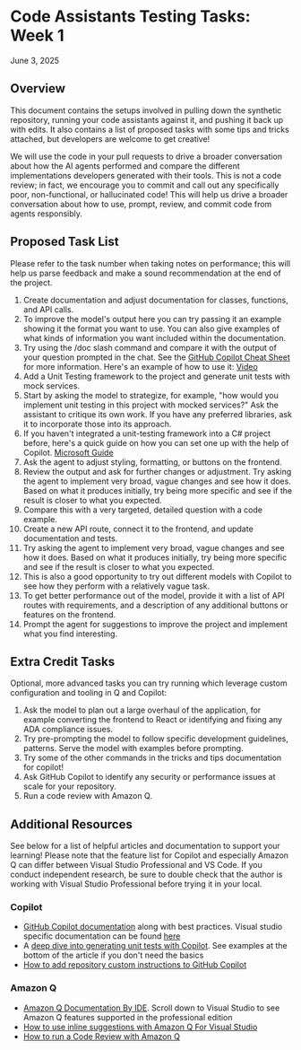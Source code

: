 # Code Assistants Testing Tasks: Week 1

June 3, 2025

## Overview

This document contains the setups involved in pulling down the synthetic repository, running your code assistants against it, and pushing it back up with edits. It also contains a list of proposed tasks with some tips and tricks attached, but developers are welcome to get creative!

We will use the code in your pull requests to drive a broader conversation about how the AI agents performed and compare the different implementations developers generated with their tools. This is not a code review; in fact, we encourage you to commit and call out any specifically poor, non-functional, or hallucinated code! This will help us drive a broader conversation about how to use, prompt, review, and commit code from agents responsibly.

## Proposed Task List

Please refer to the task number when taking notes on performance; this will help us parse feedback and make a sound recommendation at the end of the project.

1. Create documentation and adjust documentation for classes, functions, and API calls.
2. To improve the model's output here you can try passing it an example showing it the format you want to use. You can also give examples of what kinds of information you want included within the documentation.
3. Try using the /doc slash command and compare it with the output of your question prompted in the chat. See the [GitHub Copilot Cheat Sheet](https://docs.github.com/en/copilot/using-github-copilot/copilot-chat/github-copilot-chat-cheat-sheet) for more information. Here's an example of how to use it: [Video](https://www.youtube.com/shorts/vZSf9F-S_aA)
4. Add a Unit Testing framework to the project and generate unit tests with mock services.
5. Start by asking the model to strategize, for example, "how would you implement unit testing in this project with mocked services?" Ask the assistant to critique its own work. If you have any preferred libraries, ask it to incorporate those into its approach.
6. If you haven't integrated a unit-testing framework into a C# project before, here's a quick guide on how you can set one up with the help of Copilot. [Microsoft Guide](https://learn.microsoft.com/en-us/dotnet/core/testing/unit-testing-with-copilot)
7. Ask the agent to adjust styling, formatting, or buttons on the frontend.
8. Review the output and ask for further changes or adjustment. Try asking the agent to implement very broad, vague changes and see how it does. Based on what it produces initially, try being more specific and see if the result is closer to what you expected.
9. Compare this with a very targeted, detailed question with a code example.
10. Create a new API route, connect it to the frontend, and update documentation and tests.
11. Try asking the agent to implement very broad, vague changes and see how it does. Based on what it produces initially, try being more specific and see if the result is closer to what you expected.
12. This is also a good opportunity to try out different models with Copilot to see how they perform with a relatively vague task.
13. To get better performance out of the model, provide it with a list of API routes with requirements, and a description of any additional buttons or features on the frontend.
14. Prompt the agent for suggestions to improve the project and implement what you find interesting.

## Extra Credit Tasks

Optional, more advanced tasks you can try running which leverage custom configuration and tooling in Q and Copilot:

1. Ask the model to plan out a large overhaul of the application, for example converting the frontend to React or identifying and fixing any ADA compliance issues.
2. Try pre-prompting the model to follow specific development guidelines, patterns. Serve the model with examples before prompting.
3. Try some of the other commands in the tricks and tips documentation for copilot!
4. Ask GitHub Copilot to identify any security or performance issues at scale for your repository.
5. Run a code review with Amazon Q.

## Additional Resources

See below for a list of helpful articles and documentation to support your learning! Please note that the feature list for Copilot and especially Amazon Q can differ between Visual Studio Professional and VS Code. If you conduct independent research, be sure to double check that the author is working with Visual Studio Professional before trying it in your local.

### Copilot

- [GitHub Copilot documentation](https://docs.github.com/en/copilot) along with best practices. Visual studio specific documentation can be found [here](https://docs.github.com/en/copilot/configuring-github-copilot/configuring-github-copilot-in-visual-studio)
- A [deep dive into generating unit tests with Copilot](https://github.blog/2023-02-27-how-to-write-unit-tests-with-github-copilot/). See examples at the bottom of the article if you don't need the basics
- [How to add repository custom instructions to GitHub Copilot](https://docs.github.com/en/copilot/configuring-github-copilot/configuring-github-copilot-settings#adding-custom-instructions)

### Amazon Q

- [Amazon Q Documentation By IDE](https://docs.aws.amazon.com/amazonq/latest/developer-guide/ide-vs.html). Scroll down to Visual Studio to see Amazon Q features supported in the professional edition
- [How to use inline suggestions with Amazon Q For Visual Studio](https://docs.aws.amazon.com/amazonq/latest/developer-guide/use-inline-suggestions.html)
- [How to run a Code Review with Amazon Q](https://docs.aws.amazon.com/amazonq/latest/developer-guide/use-code-review.html)

